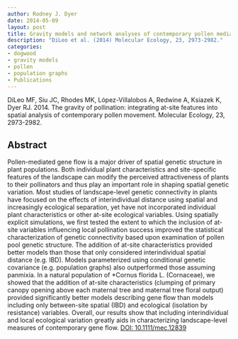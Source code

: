```yaml
---
author: Rodney J. Dyer
date: 2014-05-09
layout: post
title: Gravity models and network analyses of contemporary pollen mediated connectivity.
description: "DiLeo et al. (2014) Molecular Ecology, 23, 2973-2982."
categories: 
- dogwood
- gravity models
- pollen
- population graphs
- Publications
---
```

DiLeo MF, Siu JC, Rhodes MK, López-Villalobos A, Redwine A, Ksiazek K, Dyer RJ. 2014. The gravity of pollination: integrating at-site features into spatial analysis of contemporary pollen movement. Molecular Ecology, 23, 2973-2982.
## Abstract 
Pollen-mediated gene flow is a major driver of spatial genetic structure in plant populations. Both individual plant characteristics and site-specific features of the landscape can modify the perceived attractiveness of plants to their pollinators and thus play an important role in shaping spatial genetic variation. Most studies of landscape-level genetic connectivity in plants have focused on the effects of interindividual distance using spatial and increasingly ecological separation, yet have not incorporated individual plant characteristics or other at-site ecological variables. Using spatially explicit simulations, we first tested the extent to which the inclusion of at-site variables influencing local pollination success improved the statistical characterization of genetic connectivity based upon examination of pollen pool genetic structure. The addition of at-site characteristics provided better models than those that only considered interindividual spatial distance (e.g. IBD). Models parameterized using conditional genetic covariance (e.g. population graphs) also outperformed those assuming panmixia. In a natural population of 
*Cornus florida</i> L. (Cornaceae), we showed that the addition of at-site characteristics (clumping of primary canopy opening above each maternal tree and maternal tree floral output) provided significantly better models describing gene flow than models including only between-site spatial (IBD) and ecological (isolation by resistance) variables. Overall, our results show that including interindividual and local ecological variation greatly aids in characterizing landscape-level measures of contemporary gene flow.
[DOI: 10.1111/mec.12839](https://drive.google.com/open?id=0B0T81CzLjtfPbkQ4bkN5M1J5ZFU&authuser=0)
